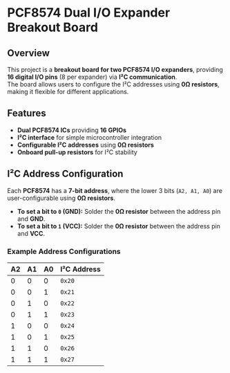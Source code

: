 # PCF8574 Dual I/O Expander Breakout Board

## Overview
This project is a **breakout board for two PCF8574 I/O expanders**, providing **16 digital I/O pins** (8 per expander) via **I²C communication**.  
The board allows users to configure the I²C addresses using **0Ω resistors**, making it flexible for different applications.

## Features
- **Dual PCF8574 ICs** providing **16 GPIOs**
- **I²C interface** for simple microcontroller integration
- **Configurable I²C addresses** using **0Ω resistors**
- **Onboard pull-up resistors** for I²C stability

## I²C Address Configuration
Each **PCF8574** has a **7-bit address**, where the lower 3 bits (`A2, A1, A0`) are user-configurable using **0Ω resistors**.

- **To set a bit to `0` (GND):** Solder the **0Ω resistor** between the address pin and **GND**.
- **To set a bit to `1` (VCC):** Solder the **0Ω resistor** between the address pin and **VCC**.

### Example Address Configurations
| A2 | A1 | A0 | I²C Address |
|----|----|----|------------|
| 0  | 0  | 0  | `0x20` |
| 0  | 0  | 1  | `0x21` |
| 0  | 1  | 0  | `0x22` |
| 0  | 1  | 1  | `0x23` |
| 1  | 0  | 0  | `0x24` |
| 1  | 0  | 1  | `0x25` |
| 1  | 1  | 0  | `0x26` |
| 1  | 1  | 1  | `0x27` |
